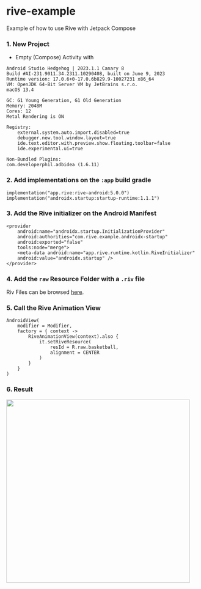 # rive-example
Example of how to use Rive with Jetpack Compose

### 1. New Project

- Empty (Compose) Activity with

```
Android Studio Hedgehog | 2023.1.1 Canary 8
Build #AI-231.9011.34.2311.10290408, built on June 9, 2023
Runtime version: 17.0.6+0-17.0.6b829.9-10027231 x86_64
VM: OpenJDK 64-Bit Server VM by JetBrains s.r.o.
macOS 13.4

GC: G1 Young Generation, G1 Old Generation
Memory: 2048M
Cores: 12
Metal Rendering is ON

Registry:
    external.system.auto.import.disabled=true
    debugger.new.tool.window.layout=true
    ide.text.editor.with.preview.show.floating.toolbar=false
    ide.experimental.ui=true

Non-Bundled Plugins:
com.developerphil.adbidea (1.6.11)
```

### 2. Add implementations on the `:app` build gradle

```
implementation("app.rive:rive-android:5.0.0")
implementation("androidx.startup:startup-runtime:1.1.1")
```

### 3. Add the Rive initializer on the Android Manifest

```
<provider
    android:name="androidx.startup.InitializationProvider"
    android:authorities="com.rive.example.androidx-startup"
    android:exported="false"
    tools:node="merge">
    <meta-data android:name="app.rive.runtime.kotlin.RiveInitializer"
    android:value="androidx.startup" />
</provider>
```

### 4. Add the `raw` Resource Folder with a `.riv` file

Riv Files can be browsed [here](https://rive.app/community/).

### 5. Call the Rive Animation View

```
AndroidView(
    modifier = Modifier,
    factory = { context ->
        RiveAnimationView(context).also {
            it.setRiveResource(
                resId = R.raw.basketball,
                alignment = CENTER
            )
        }
    }
)
```

### 6. Result

<img src="https://github.com/roliveiravictor/rive-example/assets/33610271/2f4a16e1-5b3e-454d-842f-7c762c63fd46" height="480">